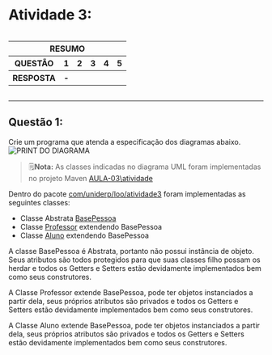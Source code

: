 # Atividade 3:
<div style = "display: flex; justify-content: center">
    <table>
        <thead>
            <tr>
                <th colspan = 6 style = "text-align: center">RESUMO</th>
            </tr>
        </thead>
        <tbody>
            <tr>
                <th>QUESTÃO</th>
                <th>1</th>
                <th>2</th>
                <th>3</th>
                <th>4</th>
                <th>5</th>
            </tr>
            <tr>
                <th>RESPOSTA</th>
                <th>-</th>
                <th></th>
                <th></th>
                <th></th>
                <th></th>
            </tr>
        </tbody>
    </table>
</div>

----
## Questão 1:
Crie um programa que atenda a especificação dos diagramas abaixo.
![PRINT DO DIAGRAMA]()
> 🗒️**Nota:** As classes indicadas no diagrama UML foram implementadas no projeto Maven [AULA-03\atividade](https://github.com/diogoJoseFreitas/UNIDERP-2023.2-LOO/tree/main/AULA-03/atividade)

Dentro do pacote [com/uniderp/loo/atividade3](https://github.com/diogoJoseFreitas/UNIDERP-2023.2-LOO/tree/main/AULA-03/atividade/src/main/java/com/uniderp/loo/atividade3) foram implementadas as seguintes classes:
- Classe Abstrata [BasePessoa](https://github.com/diogoJoseFreitas/UNIDERP-2023.2-LOO/blob/main/AULA-03/atividade/src/main/java/com/uniderp/loo/atividade3/BasePessoa.java)
- Classe [Professor](https://github.com/diogoJoseFreitas/UNIDERP-2023.2-LOO/blob/main/AULA-03/atividade/src/main/java/com/uniderp/loo/atividade3/Professor.java) extendendo BasePessoa
- Classe [Aluno](https://github.com/diogoJoseFreitas/UNIDERP-2023.2-LOO/blob/main/AULA-03/atividade/src/main/java/com/uniderp/loo/atividade3/Aluno.java) extendendo BasePessoa

A classe BasePessoa é Abstrata, portanto não possui instância de objeto. Seus atributos são todos protegidos para que suas classes filho possam os herdar e todos os Getters e Setters estão devidamente implementados bem como seus construtores.

A Classe Professor extende BasePessoa, pode ter objetos instanciados a partir dela, seus próprios atributos são privados e  todos os Getters e Setters estão devidamente implementados bem como seus construtores.

A Classe Aluno extende BasePessoa, pode ter objetos instanciados a partir dela, seus próprios atributos são privados e  todos os Getters e Setters estão devidamente implementados bem como seus construtores.